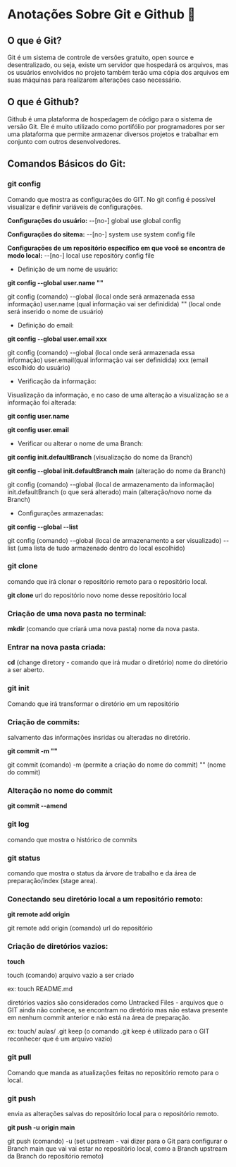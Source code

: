 
# Anotações Sobre Git e Github 📔

## O que é Git?

Git é um sistema de controle de versões gratuito, open source e desentralizado, ou seja, existe um servidor que hospedará os arquivos, mas os usuários envolvidos no projeto também terão uma cópia dos arquivos em suas máquinas para realizarem alterações caso necessário.

## O que é Github?

Github é uma plataforma de hospedagem de código para o sistema de versão Git. Ele é muito utilizado como portifólio por programadores por ser uma plataforma que permite armazenar diversos projetos e trabalhar em conjunto com outros desenvolvedores.

## Comandos Básicos do Git:

###  git config

Comando que mostra as configurações do GIT. No git config é possível visualizar e definir variáveis de configurações.

**Configurações do usuário:** --[no-] global    use global config

**Configurações do sitema:** --[no-] system    use system config file

**Configurações de um repositório específico em que você se encontra de modo local:** --[no-] local    use repositóry config file

* Definição de um nome de usuário:

**git config --global user.name ""**
                    
git config (comando) --global (local onde será armazenada essa informação) user.name (qual informação vai ser definidida) "" (local onde será inserido o nome de usuário)

* Definição do email:

**git config --global user.email xxx**
                     
git config (comando) --global (local onde será armazenada essa informação) user.email(qual informação vai ser definidida) xxx (email escolhido do usuário)
      
* Verificação da informação:

Visualização da informação, e no caso de uma alteração a visualização se a informação foi alterada:

**git config user.name**

**git config user.email**

* Verificar ou alterar o nome de uma Branch: 

**git config init.defaultBranch** (visualização do nome da Branch)

**git config --global init.defaultBranch main** (alteração do nome da Branch)
                             
git config (comando) --global (local de armazenamento da informação) init.defaultBranch (o que será alterado) main (alteração/novo nome da Branch)

* Configurações armazenadas:

**git config --global --list**
                    
git config (comando) --global (local de armazenamento a ser visualizado) --list (uma lista de tudo armazenado dentro do local escolhido)

### git clone 

comando que irá clonar o repositório remoto para o repositório local.

**git clone**  url do repositório novo nome desse repositório local

### Criação de uma nova pasta no terminal:

**mkdir** (comando que criará uma nova pasta) nome da nova pasta.

### Entrar na nova pasta criada:

**cd** (change diretory - comando que irá mudar o diretório) nome do diretório a ser aberto.

### git init 

Comando que irá transformar o diretório em um repositório

### Criação de commits:

salvamento das informações insridas ou alteradas no diretório.

**git commit -m ""**

git commit (comando) -m (permite a criação do nome do commit) "" (nome do commit)

### Alteração no nome do commit

**git commit --amend**

### git log

comando que mostra o histórico de commits

### git status

comando que mostra o status da árvore de trabalho e da área de preparação/index (stage area).

### Conectando seu diretório local a um repositório remoto:

**git remote add origin**

git remote add origin (comando) url do repositório

### Criação de diretórios vazios:

**touch**

touch (comando) arquivo vazio a ser criado
        
ex: touch README.md

diretórios vazios são considerados como Untracked Files - arquivos que o GIT ainda não conhece, se encontram no diretório mas não estava presente em nenhum commit anterior e não está na área de preparação.

ex: touch/ aulas/ .git keep (o comando .git keep é utilizado para o GIT reconhecer que é um arquivo vazio)

### git pull

Comando que manda as atualizações feitas no repositório remoto para o local.

### git push
envia as alterações salvas do repositório local para o repositório remoto.
        
**git push -u origin main**
                 
git push (comando) -u (set upstream - vai dizer para o Git para configurar o Branch main que vai vai estar no repositório local, como a Branch upstream da Branch do repositório remoto)